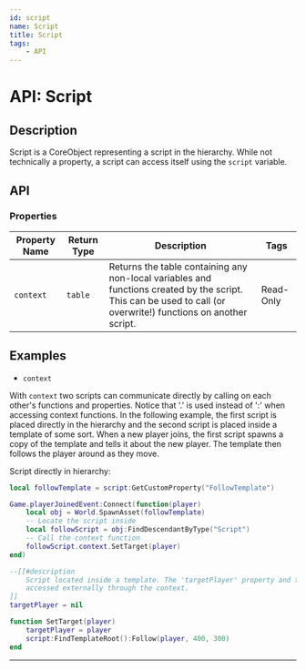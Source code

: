 ```yaml
---
id: script
name: Script
title: Script
tags:
    - API
---
```


# API: Script

## Description

Script is a CoreObject representing a script in the hierarchy. While not technically a property, a script can access itself using the `script` variable.

## API

### Properties

| Property Name | Return Type | Description | Tags |
| -------- | ----------- | ----------- | ---- |
| `context` | `table` | Returns the table containing any non-local variables and functions created by the script. This can be used to call (or overwrite!) functions on another script. | Read-Only |

## Examples

- `context`

With `context` two scripts can communicate directly by calling on each other's functions and properties. Notice that '.' is used instead of ':' when accessing context functions. In the following example, the first script is placed directly in the hierarchy and the second script is placed inside a template of some sort. When a new player joins, the first script spawns a copy of the template and tells it about the new player. The template then follows the player around as they move.

Script directly in hierarchy:

```lua
local followTemplate = script:GetCustomProperty("FollowTemplate")

Game.playerJoinedEvent:Connect(function(player)
    local obj = World.SpawnAsset(followTemplate)
    -- Locate the script inside
    local followScript = obj:FindDescendantByType("Script")
    -- Call the context function
    followScript.context.SetTarget(player)
end)

--[[#description
    Script located inside a template. The 'targetPlayer' property and the 'SetTarget()' function can be
    accessed externally through the context.
]]
targetPlayer = nil

function SetTarget(player)
    targetPlayer = player
    script:FindTemplateRoot():Follow(player, 400, 300)
end
```

---
